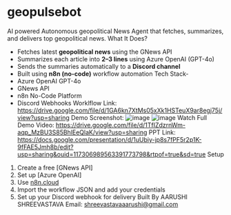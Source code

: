 # geopulsebot
AI powered Autonomous geopolitical News Agent that fetches, summarizes, and delivers top geopolitical news.
What It Does?
- Fetches latest **geopolitical news** using the GNews API
- Summarizes each article into **2–3 lines** using Azure OpenAI (GPT-4o)
- Sends the summaries automatically to a **Discord channel**
- Built using **n8n (no-code)** workflow automation
Tech Stack-
- Azure OpenAI GPT-4o  
- GNews API  
- n8n No-Code Platform  
- Discord Webhooks
Worklflow Link:
https://drive.google.com/file/d/1GA6kn7XtMs05xXk1HSTeuX9ar8egj75j/view?usp=sharing
Demo Screenshot:
![image](https://github.com/user-attachments/assets/2ed32fda-1d01-4e35-b21f-cb4ff93ad547)
![image](https://github.com/user-attachments/assets/1c935d64-e3f1-40f3-b0a4-2dfc9ac14907)
Watch Full Demo Video:
https://drive.google.com/file/d/1TfIZdzrnWm-aqp_MzBU3S85BhlEeQlaK/view?usp=sharing
PPT Link:
https://docs.google.com/presentation/d/1uUbiy-jp8s7fPF5r2p1K-9fFAE5Jmh8b/edit?usp=sharing&ouid=117306989563391773798&rtpof=true&sd=true
Setup 
1. Create a free [GNews API]
2. Set up [Azure OpenAI]
3. Use [n8n.cloud](https://n8n.io)
4. Import the workflow JSON and add your credentials
5. Set up your Discord webhook for delivery
Built By
AARUSHI SHREEVASTAVA 
Email: shreevastavaaarushi@gmail.com  


